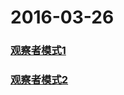 # 2016-03-26

### [观察者模式1](http://www.cnblogs.com/java-my-life/archive/2012/05/16/2502279.html)

### [观察者模式2](http://design-patterns.readthedocs.org/zh_CN/latest/behavioral_patterns/observer.html)

